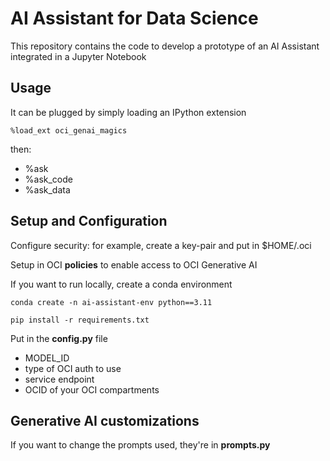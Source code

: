 # AI Assistant for Data Science
This repository contains the code to develop a prototype of an AI Assistant integrated in a Jupyter Notebook

## Usage
It can be plugged by simply loading an IPython extension

```
%load_ext oci_genai_magics
```

then:
* %ask
* %ask_code
* %ask_data

## Setup and Configuration
Configure security: for example, create a key-pair and put in $HOME/.oci

Setup in OCI **policies** to enable access to OCI Generative AI

If you want to run locally, create a conda environment
```
conda create -n ai-assistant-env python==3.11

pip install -r requirements.txt
```

Put in the **config.py** file
* MODEL_ID
* type of OCI auth to use
* service endpoint
* OCID of your OCI compartments

## Generative AI customizations
If you want to change the prompts used, they're in **prompts.py**

